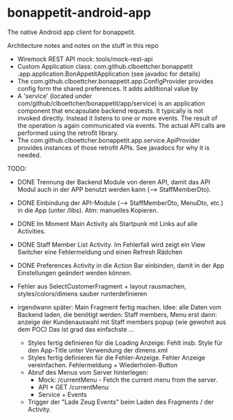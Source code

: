 # bonappetit-android-app
The native Android app client for bonappetit.

Architecture notes and notes on the stuff in this repo

* Wiremock REST API mock: tools/mock-rest-api
* Custom Application class: com.github.clboettcher.bonappetit
.app.application.BonAppetitApplication (see javadoc for details)
* The com.github.clboettcher.bonappetit.app.ConfigProvider provides
config form the shared preferences. It adds additional value by 
* A 'service' (located under com/github/clboettcher/bonappetit/app/service)
is an application component that encapsulate backend requests. It 
typically is not invoked directly. Instead it listens to one or 
more events. The result of the operation is again communicated 
via events. The actual API calls are performed using the retrofit library.
* The com.github.clboettcher.bonappetit.app.service.ApiProvider provides 
instances of those retrofit APIs. See javadocs for why it is needed.

TODO: 

* DONE Trennung der Backend Module von deren API, damit das API Modul auch in der
APP benutzt werden kann (--> StaffMemberDto).
* DONE Einbindung der API-Module (--> StaffMemberDto, MenuDto, etc.) in die App (unter /libs). Atm: manuelles Kopieren.
* DONE Im Moment Main Activity als Startpunk mit Links auf alle Activities. 
* DONE Staff Member List Activity. Im Fehlerfall wird zeigt ein View Switcher eine Fehlermeldung und einen Refresh Rädchen
* DONE Preferences Activity in die Action Bar einbinden, damit in der App Einstellungen geändert werden können.
* Fehler aus SelectCustomerFragment + layout rausmachen, styles/colors/dimens sauber runterdefinieren

* irgendwann später: Main Fragment fertig machen. Idee: alle Daten vom Backend laden, die benötigt werden:
  Staff members, Menu
  erst dann: anzeige der Kundenauswahl mit Staff members popup (wie gewohnt aus dem POC) Das ist
  grad das einfachste ... 
  * Styles fertig definieren für die Loading Anzeige: Fehlt insb. Style für den App-Title unter Verwendung der dimens.xml
  * Styles fertig definieren für die Fehler-Anzeige.
    Fehler Anzeige vereinfachen. Fehlermeldung + Wiederholen-Button
  * Abruf des Menus vom Server hinterlegen:
    * Mock: /currentMenu - Fetch the current menu from the server.
    * API * GET /currentMenu
    * Service + Events
  * Trigger der "Lade Zeug Events" beim Laden des Fragments / der Activity.
  